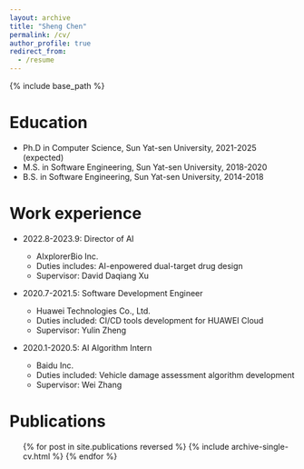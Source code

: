 ```yaml
---
layout: archive
title: "Sheng Chen"
permalink: /cv/
author_profile: true
redirect_from:
  - /resume
---
```


{% include base_path %}

Education
======
* Ph.D in Computer Science, Sun Yat-sen University, 2021-2025 (expected)
* M.S. in Software Engineering, Sun Yat-sen University, 2018-2020
* B.S. in Software Engineering, Sun Yat-sen University, 2014-2018

Work experience
======
* 2022.8-2023.9: Director of AI
  * AIxplorerBio Inc.
  * Duties includes: AI-enpowered dual-target drug design
  * Supervisor: David Daqiang Xu

* 2020.7-2021.5: Software Development Engineer
  * Huawei Technologies Co., Ltd.
  * Duties included: CI/CD tools development for HUAWEI Cloud
  * Supervisor: Yulin Zheng

* 2020.1-2020.5: AI Algorithm Intern
  * Baidu Inc.
  * Duties included: Vehicle damage assessment algorithm development
  * Supervisor: Wei Zhang

Publications
======
  <ul>{% for post in site.publications reversed %}
    {% include archive-single-cv.html %}
  {% endfor %}</ul>
  

